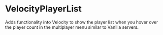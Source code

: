 # VelocityPlayerList
Adds functionality into Velocity to show the player list when you hover over the player count in the multiplayer menu similar to Vanilla servers.
